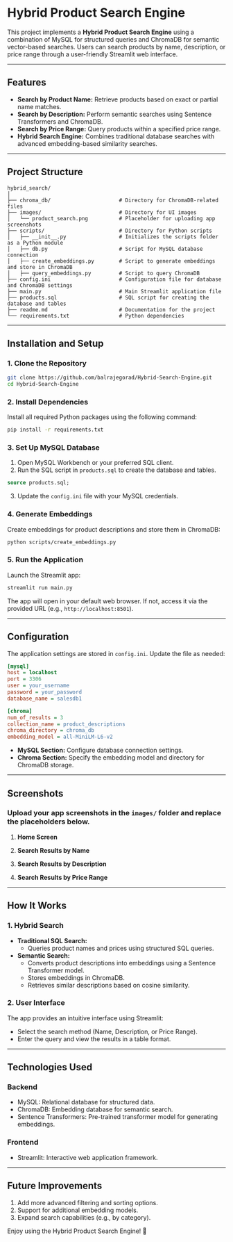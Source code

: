 # Hybrid Product Search Engine

This project implements a **Hybrid Product Search Engine** using a combination of MySQL for structured queries and ChromaDB for semantic vector-based searches. Users can search products by name, description, or price range through a user-friendly Streamlit web interface.

---

## **Features**

- **Search by Product Name:** Retrieve products based on exact or partial name matches.
- **Search by Description:** Perform semantic searches using Sentence Transformers and ChromaDB.
- **Search by Price Range:** Query products within a specified price range.
- **Hybrid Search Engine:** Combines traditional database searches with advanced embedding-based similarity searches.

---

## **Project Structure**

```plaintext
hybrid_search/
│
├── chroma_db/                      # Directory for ChromaDB-related files
├── images/                         # Directory for UI images
│   └── product_search.png          # Placeholder for uploading app screenshots
├── scripts/                        # Directory for Python scripts
│   ├── __init__.py                 # Initializes the scripts folder as a Python module
│   ├── db.py                       # Script for MySQL database connection
│   ├── create_embeddings.py        # Script to generate embeddings and store in ChromaDB
│   ├── query_embeddings.py         # Script to query ChromaDB
├── config.ini                      # Configuration file for database and ChromaDB settings
├── main.py                         # Main Streamlit application file
├── products.sql                    # SQL script for creating the database and tables
├── readme.md                       # Documentation for the project
└── requirements.txt                # Python dependencies
```

---

## **Installation and Setup**

### **1. Clone the Repository**

```bash
git clone https://github.com/balrajegorad/Hybrid-Search-Engine.git
cd Hybrid-Search-Engine
```

### **2. Install Dependencies**

Install all required Python packages using the following command:

```bash
pip install -r requirements.txt
```

### **3. Set Up MySQL Database**

1. Open MySQL Workbench or your preferred SQL client.
2. Run the SQL script in `products.sql` to create the database and tables.

```sql
source products.sql;
```

3. Update the `config.ini` file with your MySQL credentials.

### **4. Generate Embeddings**

Create embeddings for product descriptions and store them in ChromaDB:

```bash
python scripts/create_embeddings.py
```

### **5. Run the Application**

Launch the Streamlit app:

```bash
streamlit run main.py
```

The app will open in your default web browser. If not, access it via the provided URL (e.g., `http://localhost:8501`).

---

## **Configuration**

The application settings are stored in `config.ini`. Update the file as needed:

```ini
[mysql]
host = localhost
port = 3306
user = your_username
password = your_password
database_name = salesdb1

[chroma]
num_of_results = 3
collection_name = product_descriptions
chroma_directory = chroma_db
embedding_model = all-MiniLM-L6-v2
```

- **MySQL Section:** Configure database connection settings.
- **Chroma Section:** Specify the embedding model and directory for ChromaDB storage.

---

## **Screenshots**

### Upload your app screenshots in the `images/` folder and replace the placeholders below.

1. **Home Screen**

2. **Search Results by Name**

3. **Search Results by Description**

4. **Search Results by Price Range**

---

## **How It Works**

### **1. Hybrid Search**

- **Traditional SQL Search:**
  - Queries product names and prices using structured SQL queries.
- **Semantic Search:**
  - Converts product descriptions into embeddings using a Sentence Transformer model.
  - Stores embeddings in ChromaDB.
  - Retrieves similar descriptions based on cosine similarity.

### **2. User Interface**

The app provides an intuitive interface using Streamlit:

- Select the search method (Name, Description, or Price Range).
- Enter the query and view the results in a table format.

---

## **Technologies Used**

### **Backend**

- MySQL: Relational database for structured data.
- ChromaDB: Embedding database for semantic search.
- Sentence Transformers: Pre-trained transformer model for generating embeddings.

### **Frontend**

- Streamlit: Interactive web application framework.

---

## **Future Improvements**

1. Add more advanced filtering and sorting options.
2. Support for additional embedding models.
3. Expand search capabilities (e.g., by category).



Enjoy using the Hybrid Product Search Engine! 🚀

